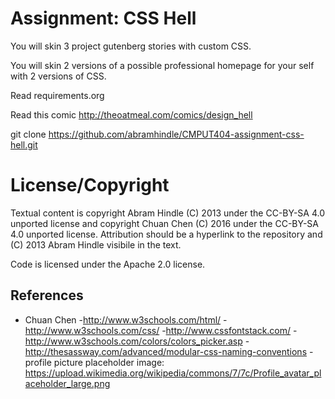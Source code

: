 Assignment: CSS Hell
====================

You will skin 3 project gutenberg stories with custom CSS.

You will skin 2 versions of a possible professional homepage for your
self with 2 versions of CSS.

Read requirements.org

Read this comic http://theoatmeal.com/comics/design_hell

git clone https://github.com/abramhindle/CMPUT404-assignment-css-hell.git

License/Copyright
=================

Textual content is copyright Abram Hindle (C) 2013 under the CC-BY-SA
4.0 unported license and copyright Chuan Chen (C) 2016 under the CC-BY-SA
4.0 unported license. Attribution should be a hyperlink to the
repository and (C) 2013 Abram Hindle visibile in the text.

Code is licensed under the Apache 2.0 license.

## References
- Chuan Chen
  -http://www.w3schools.com/html/
  -http://www.w3schools.com/css/
  -http://www.cssfontstack.com/
  -http://www.w3schools.com/colors/colors_picker.asp
  -http://thesassway.com/advanced/modular-css-naming-conventions
  -profile picture placeholder image: https://upload.wikimedia.org/wikipedia/commons/7/7c/Profile_avatar_placeholder_large.png
